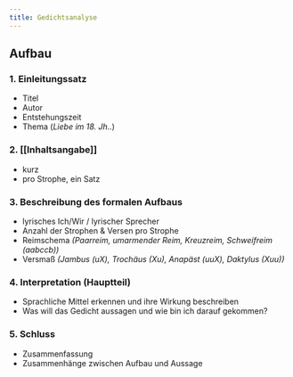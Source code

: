 ```yaml
---
title: Gedichtsanalyse
---
```


## Aufbau

### 1. Einleitungssatz

-   Titel
-   Autor
-   Entstehungszeit
-   Thema (_Liebe im 18. Jh.._)

### 2. [[Inhaltsangabe]]

-   kurz
-   pro Strophe, ein Satz

### 3. Beschreibung des formalen Aufbaus

-   lyrisches Ich/Wir / lyrischer Sprecher
-   Anzahl der Strophen & Versen pro Strophe
-   Reimschema _(Paarreim, umarmender Reim, Kreuzreim, Schweifreim (aabccb))_
-   Versmaß _(Jambus (uX), Trochäus (Xu), Anapäst (uuX), Daktylus (Xuu))_

### 4. Interpretation (Hauptteil)

-   Sprachliche Mittel erkennen und ihre Wirkung beschreiben
-   Was will das Gedicht aussagen und wie bin ich darauf gekommen?

### 5. Schluss

-   Zusammenfassung
-   Zusammenhänge zwischen Aufbau und Aussage
